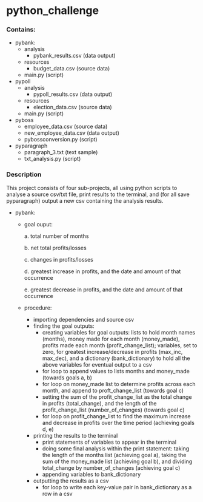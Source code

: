 # python_challenge

### Contains:
- pybank:
    - analysis
        - pybank_results.csv (data output)
    - resources
        - budget_data.csv (source data)
    - main.py (script)
- pypoll
    - analysis
        - pypoll_results.csv (data output)
    - resources
        - election_data.csv (source data)
    - main.py (script)
- pyboss
    - employee_data.csv (source data)
    - new_employee_data.csv (data output)
    - pybossconversion.py (script)
- pyparagraph
    - paragraph_3.txt (text sample)
    - txt_analysis.py (script)
### Description

This project consists of four sub-projects, all using python scripts to analyse a source csv/txt file, print results to the terminal, and (for all save pyparagraph) output a new csv containing the analysis results. 
- pybank:
    - goal ouput:

        a. total number of months

        b. net total profits/losses

        c. changes in profits/losses

        d. greatest increase in profits, and the date and amount of that    occurrence

        e. greatest decrease in profits, and the date and amount of that    occurrence

    - procedure:
        - importing dependencies and source csv
        - finding the goal outputs:
            - creating variables for goal outputs: lists to hold month names (months), money made for each month (money_made), profits made each month (profit_change_list); variables, set to zero, for greatest increase/decrease in profits (max_inc, max_dec), and a dictionary (bank_dictionary) to hold all the above variables for eventual output to a csv
            - for loop to append values to lists months and money_made (towards goals a, b)
            - for loop on money_made list to determine profits across each month, and append to proft_change_list (towards goal c)
            - setting the sum of the profit_change_list as the total change in profits (total_change), and the length of the profit_change_list (number_of_changes) (towards goal c)
            - for loop on profit_change_list to find the maximum increase and decrease in profits over the time period (achieving goals d, e)
        - printing the results to the terminal
            - print statements of variables to appear in the terminal
            - doing some final analysis within the print statement: taking the length of the months list (achieving goal a), taking the sum of the money_made list (achieving goal b), and dividing total_change by number_of_changes (achieving goal c)
            - appending variables to bank_dictionary
        - outputting the results as a csv
            - for loop to write each key-value pair in bank_dictionary as a row in a csv    
